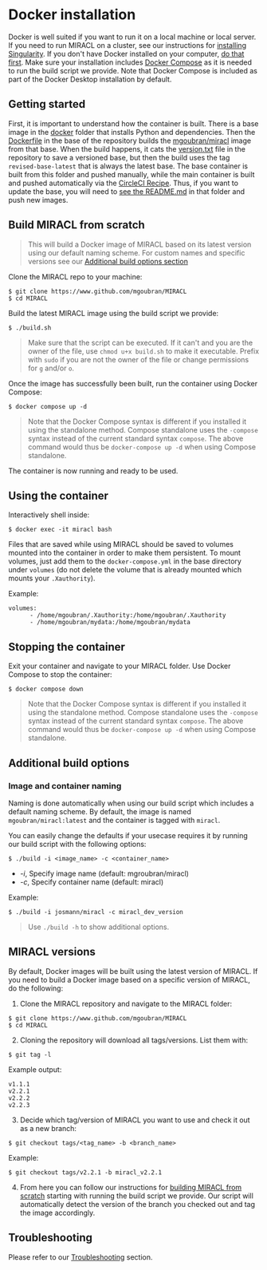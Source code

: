 # Docker installation

Docker is well suited if you want to run it on a local machine or local server.
If you need to run MIRACL on a cluster, see our instructions for
[installing Singularity](install-singularity.md). If you don't have Docker 
installed on your computer, 
[do that first](https://docs.docker.com/engine/installation/). Make sure your 
installation includes [Docker Compose](https://docs.docker.com/compose/install/)
as it is needed to run the build script we provide. Note that Docker Compose 
is included as part of the Docker Desktop installation by default.

## Getting started

First, it is important to understand how the container is built. There is a 
base image in the [docker](../docker) folder that installs Python and 
dependencies. Then the [Dockerfile](../Dockerfile) in the base of the
repository builds the [mgoubran/miracl](https://hub.docker.com/r/mgoubran/miracl)
image from that base. When the build happens, it cats the [version.txt](../miracl/version.txt)
file in the repository to save a versioned base, but then the build uses the
tag `revised-base-latest` that is always the latest base. The base container is
built from this folder and pushed manually, while the main container is built
and pushed automatically via the [CircleCI Recipe](../.circleci/config.yml).
Thus, if you want to update the base, you will need to [see the README.md](../docker)
in that folder and push new images.

## Build MIRACL from scratch

> This will build a Docker image of MIRACL based on its latest version using 
our default naming scheme. For custom names and specific versions see our 
[Additional build options section](#additional-build-options)

Clone the MIRACL repo to your machine:

```
$ git clone https://www.github.com/mgoubran/MIRACL
$ cd MIRACL
```

Build the latest MIRACL image using the build script we provide:

```
$ ./build.sh
```

> Make sure that the script can be executed. If it can't and you are the owner
of the file, use `chmod u+x build.sh` to make it executable. Prefix with `sudo`
if you are not the owner of the file or change permissions for `g` and/or `o`.

Once the image has successfully been built, run the container using Docker Compose:

```
$ docker compose up -d
```

> Note that the Docker Compose syntax is different if you installed it using
the standalone method. Compose standalone uses the `-compose` syntax instead of
the current standard syntax `compose`. The above command would thus be
`docker-compose up -d` when using Compose standalone.

The container is now running and ready to be used.
  
## Using the container

Interactively shell inside:

```
$ docker exec -it miracl bash
```

Files that are saved while using MIRACL should be saved to volumes mounted
into the container in order to make them persistent. To mount volumes, just
add them to the `docker-compose.yml` in the base directory under `volumes`
(do not delete the volume that is already mounted which mounts your `.Xauthority`).

Example:

```
volumes:
      - /home/mgoubran/.Xauthority:/home/mgoubran/.Xauthority
      - /home/mgoubran/mydata:/home/mgoubran/mydata
```

## Stopping the container

Exit your container and navigate to your MIRACL folder. Use Docker Compose to stop the container:

```
$ docker compose down
```

> Note that the Docker Compose syntax is different if you installed it using
the standalone method. Compose standalone uses the `-compose` syntax instead of
the current standard syntax `compose`. The above command would thus be
`docker-compose up -d` when using Compose standalone.

## Additional build options

### Image and container naming

Naming is done automatically when using our build script which includes a 
default naming scheme. By default, the image is named `mgoubran/miracl:latest`
and the container is tagged with `miracl`.

You can easily change the defaults if your usecase requires it by running our 
build script with the following options:

```
$ ./build -i <image_name> -c <container_name>
```

-  *-i*, Specify image name (default: mgroubran/miracl)
-  *-c*, Specify container name (default: miracl)

Example:

```
$ ./build -i josmann/miracl -c miracl_dev_version
```

> Use `./build -h` to show additional options.

## MIRACL versions

By default, Docker images will be built using the latest version of MIRACL. 
If you need to build a Docker image based on a specific version of MIRACL, 
do the following:

1. Clone the MIRACL repository and navigate to the MIRACL folder:

```
$ git clone https://www.github.com/mgoubran/MIRACL
$ cd MIRACL
```

2. Cloning the repository will download all tags/versions. List them with:

```
$ git tag -l
```

Example output:

```
v1.1.1
v2.2.1
v2.2.2
v2.2.3
```

3. Decide which tag/version of MIRACL you want to use and check it out as a 
new branch:

```
$ git checkout tags/<tag_name> -b <branch_name>
```

Example:

```
$ git checkout tags/v2.2.1 -b miracl_v2.2.1
```

4. From here you can follow our instructions for 
[building MIRACL from scratch](#build-miracl-from-scratch) starting with 
running the build script we provide. Our script will automatically detect the 
version of the branch you checked out and tag the image accordingly.

## Troubleshooting

Please refer to our [Troubleshooting](troubleshooting.md) section.

